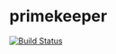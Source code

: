 primekeeper
==============
[![Build Status](https://travis-ci.org/tedstirm/primekeeper.png?branch=master)](https://travis-ci.org/tedstirm/primekeeper)
